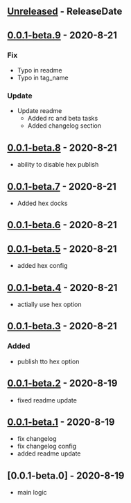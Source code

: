 <!-- next-header -->

## [Unreleased] - ReleaseDate

## [0.0.1-beta.9] - 2020-8-21
### Fix
- Typo in readme
- Typo in tag_name
### Update
- Update readme
  - Added rc and beta tasks
  - Added changelog section

## [0.0.1-beta.8] - 2020-8-21
- ability to disable hex publish

## [0.0.1-beta.7] - 2020-8-21
- Added hex docks

## [0.0.1-beta.6] - 2020-8-21

## [0.0.1-beta.5] - 2020-8-21
- added hex config

## [0.0.1-beta.4] - 2020-8-21
- actially use hex option

## [0.0.1-beta.3] - 2020-8-21
### Added
- publish tto hex option

## [0.0.1-beta.2] - 2020-8-19
- fixed readme update

## [0.0.1-beta.1] - 2020-8-19
- fix changelog
- fix changelog config
- added readme update

## [0.0.1-beta.0] - 2020-8-19
- main logic

<!-- next-url -->
[Unreleased]: https://github.com/bulld0zer/elixir-version-release/compare/v0.0.1-beta.9...HEAD
[0.0.1-beta.9]: https://github.com/bulld0zer/elixir-version-release/compare/v0.0.1-beta.8...v0.0.1-beta.9
[0.0.1-beta.8]: https://github.com/bulld0zer/elixir-version-release/compare/v0.0.1-beta.7...v0.0.1-beta.8
[0.0.1-beta.7]: https://github.com/bulld0zer/elixir-version-release/compare/v0.0.1-beta.6...v0.0.1-beta.7
[0.0.1-beta.6]: https://github.com/bulld0zer/elixir-version-release/compare/v0.0.1-beta.5...v0.0.1-beta.6
[0.0.1-beta.5]: https://github.com/bulld0zer/elixir-version-release/compare/v0.0.1-beta.4...v0.0.1-beta.5
[0.0.1-beta.4]: https://github.com/bulld0zer/elixir-version-release/compare/v0.0.1-beta.3...v0.0.1-beta.4
[0.0.1-beta.3]: https://github.com/bulld0zer/elixir-version-release/compare/v0.0.1-beta.2...v0.0.1-beta.3
[0.0.1-beta.2]: https://github.com/bulld0zer/elixir-version-release/compare/v0.0.1-beta.1...v0.0.1-beta.2
[0.0.1-beta.1]: https://github.com/bulld0zer/elixir-version-release/compare/v0.0.1-beta.1...v0.0.1-beta.1
[0.0.1]: https://github.com/bulld0zer/elixir-version-release/compare/v0.0.1...v0.0.1-beta.0